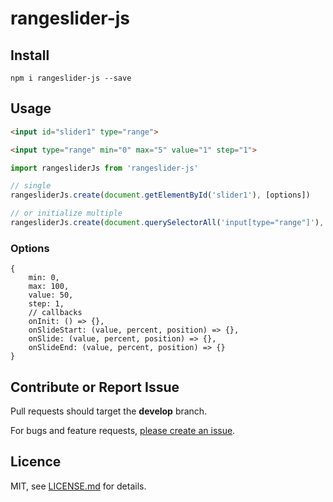 # rangeslider-js

[1]: http://stbaer.github.io/rangeslider-js/

## Install

`npm i rangeslider-js --save`

## Usage

```html
<input id="slider1" type="range">

<input type="range" min="0" max="5" value="1" step="1">
```

```js
import rangesliderJs from 'rangeslider-js'

// single
rangesliderJs.create(document.getElementById('slider1'), [options])

// or initialize multiple
rangesliderJs.create(document.querySelectorAll('input[type="range"]'), [options])
```

### Options

```
{
    min: 0,
    max: 100,
    value: 50,
    step: 1,
    // callbacks
    onInit: () => {},
    onSlideStart: (value, percent, position) => {},
    onSlide: (value, percent, position) => {},
    onSlideEnd: (value, percent, position) => {}
}
```

## Contribute or Report Issue

Pull requests should target the **develop** branch.

For bugs and feature requests, [please create an issue][10].

[10]: https://github.com/stbaer/rangeslider-js/issues

## Licence

MIT, see [LICENSE.md](http://github.com/stbaer/rangeslider-js/blob/master/LICENSE.md) for details.
